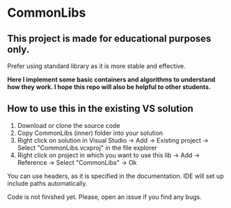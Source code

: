 # CommonLibs

## This project is made for educational purposes only.
Prefer using standard library as it is more stable and effective.

**Here I implement some basic containers and algorithms to understand how they work. I hope this repo will also be helpful to other students.**

## How to use this in the existing VS solution
1. Download or clone the source code
2. Copy CommonLibs (inner) folder into your solution
3. Right click on solution in Visual Studio -> Add -> Existing project -> Select "CommonLibs.vcxproj" in the file explorer
4. Right click on project in which you want to use this lib -> Add -> Reference -> Select "CommonLibs" -> Ok

You can use headers, as it is specified in the documentation. IDE will set up include paths automatically.

Code is not finished yet. Please, open an issue if you find any bugs.